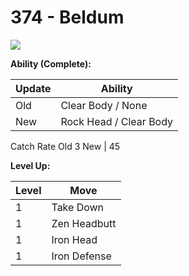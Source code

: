 # 374 - Beldum
![][374]

**Ability (Complete):**

Update | Ability
---    | ---
Old    | Clear Body / None
New    | Rock Head / Clear Body

Catch Rate
Old     3
New    | 45

**Level Up:**

Level | Move
---   | ---
  1   | Take Down
  1   | Zen Headbutt
  1   | Iron Head
  1   | Iron Defense



[374]: /img/pokemon/374.png

